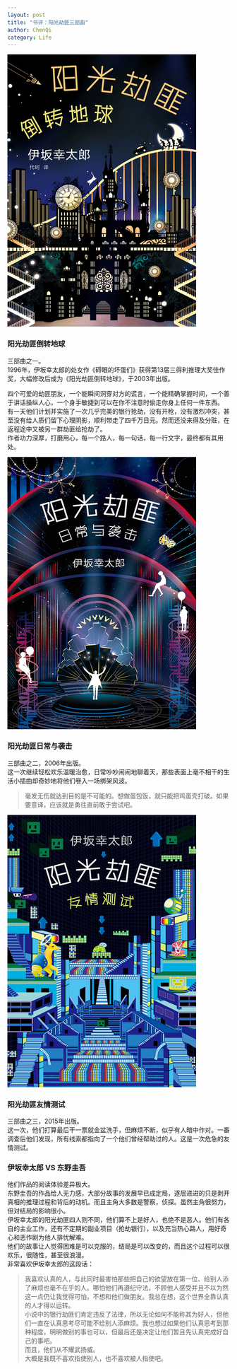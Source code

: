 ```yaml
---
layout: post
title: "书评：阳光劫匪三部曲"
author: ChenQi
category: Life
---
```


![阳光劫匪倒转地球](../static/acg1.png)

### 阳光劫匪倒转地球

三部曲之一。  
1996年，伊坂幸太郎的处女作《碍眼的坏蛋们》获得第13届三得利推理大奖佳作奖，大幅修改后成为《阳光劫匪倒转地球》，于2003年出版。  

四个可爱的劫匪朋友，一个能瞬间洞穿对方的谎言，一个能精确掌握时间，一个善于讲话操纵人心，一个身手敏捷到可以在你不注意时偷走你身上任何一件东西。  
有一天他们计划并实施了一次几乎完美的银行抢劫，没有开枪，没有激烈冲突，甚至没有给人质们留下心理阴影，顺利带走了四千万日元。然而还没来得及分赃，在返程途中又被另一群劫匪给抢劫了。  
作者功力深厚，打磨用心，每一个路人，每一句话，每一行文字，最终都有其用处。  

![阳光劫匪日常与袭击](../static/acg2.png)

### 阳光劫匪日常与袭击

三部曲之二，2006年出版。  
这一次继续轻松欢乐温暖治愈，日常吵吵闹闹地聊着天，那些表面上毫不相干的生活小插曲却奇妙地将他们卷入一场绑架风波。  

> 毫发无伤就达到目的是不可能的。想做蛋包饭，就只能把鸡蛋壳打破。如果要意译，应该就是勇往直前敢于尝试吧。

![阳光劫匪友情测试](../static/acg3.png)

### 阳光劫匪友情测试

三部曲之三，2015年出版。  
这一次，他们打算最后干一票就金盆洗手，但麻烦不断，似乎有人暗中作对。一番调查后他们发现，所有线索都指向了一个他们曾经帮助过的人。这是一次危急的友情测试。  

### 伊坂幸太郎 VS 东野圭吾

他们作品的阅读体验差异极大。  
东野圭吾的作品给人无力感，大部分故事的发展早已成定局，逐层递进的只是剥开真相的推理过程和背后的动机。而且主角大多数是警察，侦探。虽然主角很努力，但对结局的影响很小。  
伊坂幸太郎的阳光劫匪四人则不同，他们算不上是好人，也绝不是恶人。他们有各自的主业工作，还有不定期的副业项目（抢劫银行），以及充当热心路人，用好奇心和恶作剧为他人排忧解难。  
他们的故事让人觉得困难是可以克服的，结局是可以改变的，而且这个过程可以很欢乐，很随性，甚至很浪漫。  
非常喜欢伊坂幸太郎的这段话：  

> 我喜欢认真的人，与此同时最害怕那些把自己的欲望放在第一位、给别人添了麻烦也毫不在乎的人。哪怕他们再遵纪守法，不顾他人感受并且不以为然这一点仍让我觉得可怕，不想和他们做朋友。我总在想，这个世界全靠认真的人才得以运转。  
小说中的银行劫匪们肯定违反了法律，所以无论如何不能称其为好人，但他们一直在认真思考尽可能不给别人添麻烦。我也想过如果他们认真思考到那种程度，明明做别的事也可以，但最后还是决定让他们暂且先认真完成好自己的事吧。  
而且，他们从不耀武扬威。  
大概是我既不喜欢指使别人，也不喜欢被人指使吧。  
